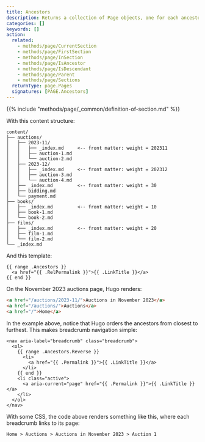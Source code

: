 ```yaml
---
title: Ancestors
description: Returns a collection of Page objects, one for each ancestor section of the given page. 
categories: []
keywords: []
action:
  related:
    - methods/page/CurrentSection
    - methods/page/FirstSection
    - methods/page/InSection
    - methods/page/IsAncestor
    - methods/page/IsDescendant
    - methods/page/Parent
    - methods/page/Sections
  returnType: page.Pages
  signatures: [PAGE.Ancestors]
---
```


{{% include "methods/page/_common/definition-of-section.md" %}}

With this content structure:

```text
content/
├── auctions/
│   ├── 2023-11/
│   │   ├── _index.md     <-- front matter: weight = 202311
│   │   ├── auction-1.md
│   │   └── auction-2.md
│   ├── 2023-12/
│   │   ├── _index.md     <-- front matter: weight = 202312
│   │   ├── auction-3.md
│   │   └── auction-4.md
│   ├── _index.md         <-- front matter: weight = 30
│   ├── bidding.md
│   └── payment.md
├── books/
│   ├── _index.md         <-- front matter: weight = 10
│   ├── book-1.md
│   └── book-2.md
├── films/
│   ├── _index.md         <-- front matter: weight = 20
│   ├── film-1.md
│   └── film-2.md
└── _index.md
```

And this template:

```go-html-template
{{ range .Ancestors }}
  <a href="{{ .RelPermalink }}">{{ .LinkTitle }}</a>
{{ end }}
```

On the November 2023 auctions page, Hugo renders:

```html
<a href="/auctions/2023-11/">Auctions in November 2023</a>
<a href="/auctions/">Auctions</a>
<a href="/">Home</a>
```

In the example above, notice that Hugo orders the ancestors from closest to furthest. This makes breadcrumb navigation simple:

```go-html-template
<nav aria-label="breadcrumb" class="breadcrumb">
  <ol>
    {{ range .Ancestors.Reverse }}
      <li>
        <a href="{{ .Permalink }}">{{ .LinkTitle }}</a>
      </li>
    {{ end }}
    <li class="active">
      <a aria-current="page" href="{{ .Permalink }}">{{ .LinkTitle }}</a>
    </li>
  </ol>
</nav>
```

With some CSS, the code above renders something like this, where each breadcrumb links to its page:

```text
Home > Auctions > Auctions in November 2023 > Auction 1
```
